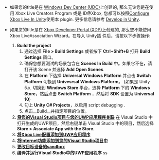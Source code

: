 ﻿* 如果您的title是在 [Windows Dev Center (UDC)](http://dev.windows.com/)上创建的, 那么无论您是在使用 Xbox Live Creators Program 或是 ID@Xbox,  您都可以按照[Configure Xbox Live In Unity](https://docs.microsoft.com/en-us/windows/uwp/xbox-live/get-started-with-creators/configure-xbox-live-in-unity)使用本 plugin.
更多信息请参考 [Develop in Unity](https://docs.microsoft.com/en-us/windows/uwp/xbox-live/get-started-with-creators/develop-creators-title-with-unity).

* 如果您的title是在  [Xbox Developer Portal (XDP)](https://xdp.xboxlive.com/)上创建的, 那么您不能使用Xbox LiveAssociation Wizard。在导入 Unity插 件后，请按以下步骤操作:
  1. __Build the project__
      1. 通过选择  __File > Build Settings__ 或者按下 __Ctrl+Shift+B__ 打开 __Build Settings__ 窗口。
      2. 确保您想要测试的场景包含在 __Scenes In Build__ 中。如果它不在，请打开该 Scene 并选择 __Add Open Scenes__.
      3. 在 __Platform__ 下选择 __Universal Windows Platform__ 并点击 __Switch Platform__ 切换到 __Univesrsal Windows Platform__。
		(如果是 Unity 5.x, 切换到 __Windows Store__ 平台，选择 __Platform__ 下的 __Windows Store__，然后点击 __Switch Platform__ ，然后将 __SDK__ 设置为 __Universal 10__)
      4. 勾上 __Unity C# Projects__，以启用 script debugging .
      5. 点击__Build__并指定项目的位置。     
  2. [__将您的Visual Studio项目与您的UWP应用程序关联__](https://docs.microsoft.com/en-us/windows/uwp/xbox-live/get-started-with-partner/get-started-with-visual-studio-and-uwp#3-associate-your-visual-studio-project-with-your-uwp-app)
  在 Visual Studio 中打开生成的UWP项目，然后右键单击 Visual Studio 中的项目，然后选择 __Store > Associate App with the Store__.
  3. [__将Xbox Live配置添加到UWP应用程序__](https://docs.microsoft.com/en-us/windows/uwp/xbox-live/get-started-with-partner/get-started-with-visual-studio-and-uwp#4-associate-your-visual-studio-project-with-your-xbox-live-enabled-title)
  4. [__将Internet功能添加到您的Visual Studio项目中__](https://docs.microsoft.com/en-us/windows/uwp/xbox-live/get-started-with-partner/get-started-with-visual-studio-and-uwp#6-add-internet-capabilities-to-your-visual-studio-project)
  5. [__更改目标设备的sandbox__](https://docs.microsoft.com/en-us/windows/uwp/xbox-live/xbox-live-sandboxes#switch-your-pcs-development-sandbox)
  6. __编译并运行Visual Studio中的UWP应用程序__
  ss